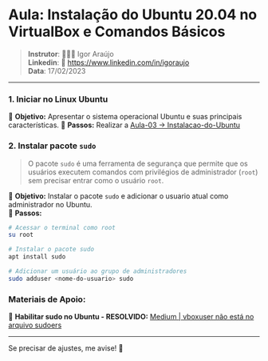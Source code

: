 # Aula: Instalação do Ubuntu 20.04 no VirtualBox e Comandos Básicos  

>**Instrutor**: 👨🏾‍💻 Igor Araújo    
**Linkedin**: 🔗 https://www.linkedin.com/in/igoraujo    
**Data**: 17/02/2023

---

### **1. Iniciar no Linux Ubuntu** 

📌 **Objetivo:** Apresentar o sistema operacional Ubuntu e suas principais características.
📌 **Passos:** Realizar a [Aula-03 → Instalacao-do-Ubuntu](./../Aula-03/Instalacao-do-Ubuntu.md)

### **2. Instalar pacote `sudo`** 
>O pacote `sudo` é uma ferramenta de segurança que permite que os usuários executem comandos com privilégios de administrador (`root`) sem precisar entrar como o usuário `root`.

📌 **Objetivo:** Instalar o pacote `sudo` e adicionar o usuario atual como administrador no Ubuntu.    
📌 **Passos:**

```bash
# Acessar o terminal como root
su root 

# Instalar o pacote sudo
apt install sudo

# Adicionar um usuário ao grupo de administradores
sudo adduser <nome-do-usuario> sudo
```

### **Materiais de Apoio:**  
📌 **Habilitar sudo no Ubuntu - RESOLVIDO:** [Medium | vboxuser não está no arquivo sudoers](https://prathapreddy-mudium.medium.com/vboxuser-is-not-in-the-sudoers-file-this-incident-will-be-reported-enable-sudo-in-ubuntu-resolved-305e7988c6bc)  
 

---

Se precisar de ajustes, me avise! 🚀